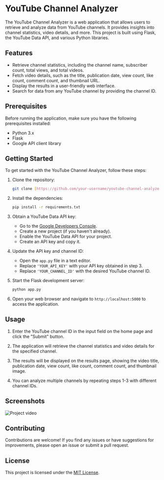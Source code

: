 # YouTube Channel Analyzer

The YouTube Channel Analyzer is a web application that allows users to retrieve and analyze data from YouTube channels. It provides insights into channel statistics, video details, and more. This project is built using Flask, the YouTube Data API, and various Python libraries.

## Features

- Retrieve channel statistics, including the channel name, subscriber count, total views, and total videos.
- Fetch video details, such as the title, publication date, view count, like count, comment count, and thumbnail URL.
- Display the results in a user-friendly web interface.
- Search for data from any YouTube channel by providing the channel ID.

## Prerequisites

Before running the application, make sure you have the following prerequisites installed:

- Python 3.x
- Flask
- Google API client library

## Getting Started

To get started with the YouTube Channel Analyzer, follow these steps:

1. Clone the repository:

   ```bash
   git clone [https://github.com/your-username/youtube-channel-analyzer.git](https://github.com/Arunangshu-Das/youtube_scrapping.git)
   ```

2. Install the dependencies:

   ```bash
   pip install -r requirements.txt
   ```

3. Obtain a YouTube Data API key:

   - Go to the [Google Developers Console](https://console.developers.google.com/).
   - Create a new project (if you haven't already).
   - Enable the YouTube Data API for your project.
   - Create an API key and copy it.

4. Update the API key and channel ID:

   - Open the `app.py` file in a text editor.
   - Replace `'YOUR_API_KEY'` with your API key obtained in step 3.
   - Replace `'YOUR_CHANNEL_ID'` with the desired YouTube channel ID.

5. Start the Flask development server:

   ```bash
   python app.py
   ```

6. Open your web browser and navigate to `http://localhost:5000` to access the application.

## Usage

1. Enter the YouTube channel ID in the input field on the home page and click the "Submit" button.

2. The application will retrieve the channel statistics and video details for the specified channel.

3. The results will be displayed on the results page, showing the video title, publication date, view count, like count, comment count, and thumbnail image.

4. You can analyze multiple channels by repeating steps 1-3 with different channel IDs.

## Screenshots

![**Project video**](https://youtu.be/hhwddJ9RNCw)

## Contributing

Contributions are welcome! If you find any issues or have suggestions for improvements, please open an issue or submit a pull request.

## License

This project is licensed under the [MIT License](LICENSE).
